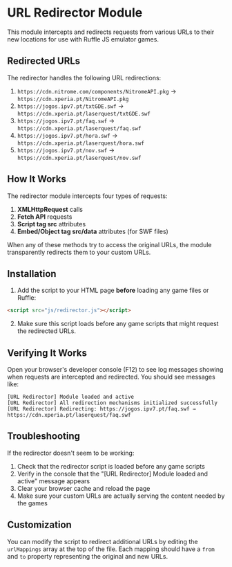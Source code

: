 # URL Redirector Module

This module intercepts and redirects requests from various URLs to their new locations for use with Ruffle JS emulator games.

## Redirected URLs

The redirector handles the following URL redirections:

1. `https://cdn.nitrome.com/components/NitromeAPI.pkg` → `https://cdn.xperia.pt/NitromeAPI.pkg`
2. `https://jogos.ipv7.pt/txtGDE.swf` → `https://cdn.xperia.pt/laserquest/txtGDE.swf`
3. `https://jogos.ipv7.pt/faq.swf` → `https://cdn.xperia.pt/laserquest/faq.swf`
4. `https://jogos.ipv7.pt/hora.swf` → `https://cdn.xperia.pt/laserquest/hora.swf`
5. `https://jogos.ipv7.pt/nov.swf` → `https://cdn.xperia.pt/laserquest/nov.swf`

## How It Works

The redirector module intercepts four types of requests:

1. **XMLHttpRequest** calls
2. **Fetch API** requests 
3. **Script tag src** attributes
4. **Embed/Object tag src/data** attributes (for SWF files)

When any of these methods try to access the original URLs, the module transparently redirects them to your custom URLs.

## Installation

1. Add the script to your HTML page **before** loading any game files or Ruffle:

```html
<script src="js/redirector.js"></script>
```

2. Make sure this script loads before any game scripts that might request the redirected URLs.

## Verifying It Works

Open your browser's developer console (F12) to see log messages showing when requests are intercepted and redirected. You should see messages like:

```
[URL Redirector] Module loaded and active
[URL Redirector] All redirection mechanisms initialized successfully
[URL Redirector] Redirecting: https://jogos.ipv7.pt/faq.swf → https://cdn.xperia.pt/laserquest/faq.swf
```

## Troubleshooting

If the redirector doesn't seem to be working:

1. Check that the redirector script is loaded before any game scripts
2. Verify in the console that the "[URL Redirector] Module loaded and active" message appears
3. Clear your browser cache and reload the page
4. Make sure your custom URLs are actually serving the content needed by the games

## Customization

You can modify the script to redirect additional URLs by editing the `urlMappings` array at the top of the file. Each mapping should have a `from` and `to` property representing the original and new URLs.

